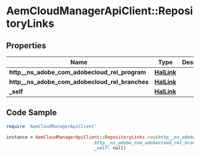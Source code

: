 # AemCloudManagerApiClient::RepositoryLinks

## Properties

Name | Type | Description | Notes
------------ | ------------- | ------------- | -------------
**http__ns_adobe_com_adobecloud_rel_program** | [**HalLink**](HalLink.md) |  | [optional] 
**http__ns_adobe_com_adobecloud_rel_branches** | [**HalLink**](HalLink.md) |  | [optional] 
**_self** | [**HalLink**](HalLink.md) |  | [optional] 

## Code Sample

```ruby
require 'AemCloudManagerApiClient'

instance = AemCloudManagerApiClient::RepositoryLinks.new(http__ns_adobe_com_adobecloud_rel_program: null,
                                 http__ns_adobe_com_adobecloud_rel_branches: null,
                                 _self: null)
```


